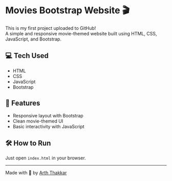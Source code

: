 # Movies Bootstrap Website 🎬

This is my first project uploaded to GitHub!  
A simple and responsive movie-themed website built using HTML, CSS, JavaScript, and Bootstrap.

## 💻 Tech Used

- HTML
- CSS
- JavaScript
- Bootstrap

## 🚀 Features

- Responsive layout with Bootstrap
- Clean movie-themed UI
- Basic interactivity with JavaScript

## 🛠️ How to Run

Just open `index.html` in your browser.

---

Made with 💙 by [Arth Thakkar](https://github.com/arththakkar1)
